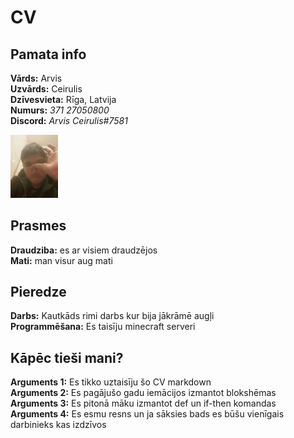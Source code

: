# **CV**  
## **Pamata info**
  
**Vārds:** Arvis      
**Uzvārds:** Ceirulis  
**Dzīvesvieta:** Rīga, Latvija  
**Numurs:** *371 27050800*  
**Discord:** *Arvis Ceirulis#7581*
  
<img src="Renart.jpg" width="15%">  
  
  
## **Prasmes**  
**Draudziba:** es ar visiem draudzējos  
**Mati:** man visur aug mati
  
## **Pieredze**  
**Darbs:** Kautkāds rimi darbs kur bija jākrāmē augļi  
**Programmēšana:** Es taisīju minecraft serveri 
   
## **Kāpēc tieši mani?**  
**Arguments 1:** Es tikko uztaisīju šo CV markdown  
**Arguments 2:** Es pagājušo gadu iemācijos izmantot blokshēmas  
**Arguments 3:** Es pitonā māku izmantot def un if-then komandas
**Arguments 4:** Es esmu resns un ja sāksies bads es būšu vienīgais darbinieks kas izdzīvos